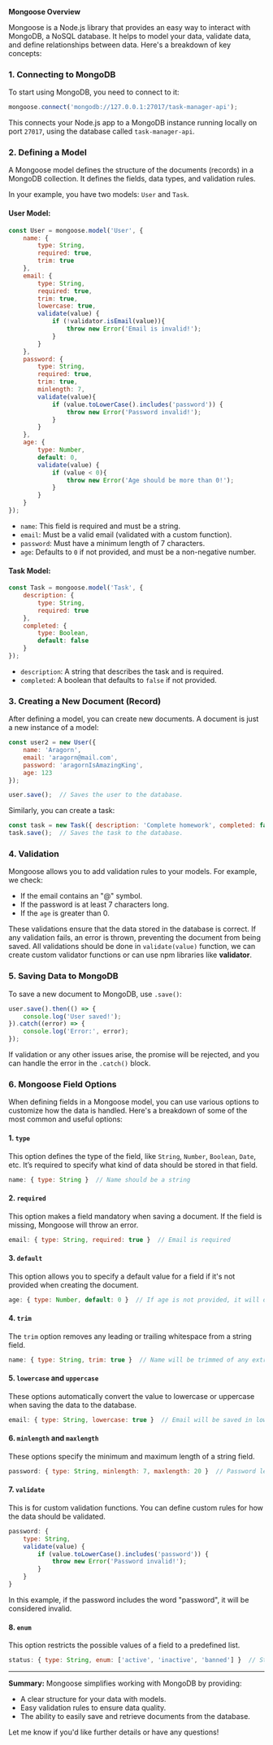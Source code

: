 
**Mongoose Overview**

Mongoose is a Node.js library that provides an easy way to interact with MongoDB, a NoSQL database. It helps to model your data, validate data, and define relationships between data. Here's a breakdown of key concepts:

### 1. **Connecting to MongoDB**

To start using MongoDB, you need to connect to it:

```javascript
mongoose.connect('mongodb://127.0.0.1:27017/task-manager-api');
```

This connects your Node.js app to a MongoDB instance running locally on port `27017`, using the database called `task-manager-api`.

### 2. **Defining a Model**

A Mongoose model defines the structure of the documents (records) in a MongoDB collection. It defines the fields, data types, and validation rules.

In your example, you have two models: `User` and `Task`.

#### **User Model**:

```javascript
const User = mongoose.model('User', {
    name: {
        type: String,
        required: true,
        trim: true
    },
    email: {
        type: String,
        required: true,
        trim: true,
        lowercase: true,
        validate(value) {
            if (!validator.isEmail(value)){
                throw new Error('Email is invalid!');
            }
        }
    },
    password: {
        type: String,
        required: true,
        trim: true,
        minlength: 7,
        validate(value){
            if (value.toLowerCase().includes('password')) {
                throw new Error('Password invalid!');
            }
        }
    },
    age: {
        type: Number,
        default: 0,
        validate(value) {
            if (value < 0){
                throw new Error('Age should be more than 0!');
            }
        }
    }
});
```

- `name`: This field is required and must be a string.
- `email`: Must be a valid email (validated with a custom function).
- `password`: Must have a minimum length of 7 characters.
- `age`: Defaults to `0` if not provided, and must be a non-negative number.

#### **Task Model**:

```javascript
const Task = mongoose.model('Task', {
    description: {
        type: String,
        required: true
    },
    completed: {
        type: Boolean,
        default: false
    }
});
```

- `description`: A string that describes the task and is required.
- `completed`: A boolean that defaults to `false` if not provided.

### 3. **Creating a New Document (Record)**

After defining a model, you can create new documents. A document is just a new instance of a model:

```javascript
const user2 = new User({
    name: 'Aragorn',
    email: 'aragorn@mail.com',
    password: 'aragornIsAmazingKing',
    age: 123
});

user.save();  // Saves the user to the database.
```

Similarly, you can create a task:

```javascript
const task = new Task({ description: 'Complete homework', completed: false });
task.save();  // Saves the task to the database.
```

### 4. **Validation**

Mongoose allows you to add validation rules to your models. For example, we check:

- If the email contains an "@" symbol.
- If the password is at least 7 characters long.
- If the `age` is greater than 0.

These validations ensure that the data stored in the database is correct. If any validation fails, an error is thrown, preventing the document from being saved. All validations should be done in `validate(value)` function, we can create custom validator functions or can use npm libraries like **validator**.

### 5. **Saving Data to MongoDB**

To save a new document to MongoDB, use `.save()`:

```javascript
user.save().then(() => {
    console.log('User saved!');
}).catch((error) => {
    console.log('Error:', error);
});
```

If validation or any other issues arise, the promise will be rejected, and you can handle the error in the `.catch()` block.

###  6. **Mongoose Field Options**

When defining fields in a Mongoose model, you can use various options to customize how the data is handled. Here's a breakdown of some of the most common and useful options:

#### 1. **`type`**

This option defines the type of the field, like `String`, `Number`, `Boolean`, `Date`, etc. It’s required to specify what kind of data should be stored in that field.

```javascript
name: { type: String }  // Name should be a string
```

#### 2. **`required`**

This option makes a field mandatory when saving a document. If the field is missing, Mongoose will throw an error.

```javascript
email: { type: String, required: true }  // Email is required
```

#### 3. **`default`**

This option allows you to specify a default value for a field if it's not provided when creating the document.

```javascript
age: { type: Number, default: 0 }  // If age is not provided, it will default to 0
```

#### 4. **`trim`**

The `trim` option removes any leading or trailing whitespace from a string field.

```javascript
name: { type: String, trim: true }  // Name will be trimmed of any extra spaces
```

#### 5. **`lowercase` and `uppercase`**

These options automatically convert the value to lowercase or uppercase when saving the data to the database.

```javascript
email: { type: String, lowercase: true }  // Email will be saved in lowercase
```

#### 6. **`minlength` and `maxlength`**

These options specify the minimum and maximum length of a string field.

```javascript
password: { type: String, minlength: 7, maxlength: 20 }  // Password length should be between 7 and 20 characters
```

#### 7. **`validate`**

This is for custom validation functions. You can define custom rules for how the data should be validated.

```javascript
password: { 
    type: String, 
    validate(value) {
        if (value.toLowerCase().includes('password')) {
            throw new Error('Password invalid!');
        }
    } 
}
```

In this example, if the password includes the word "password", it will be considered invalid.

#### 8. **`enum`**

This option restricts the possible values of a field to a predefined list.

```javascript
status: { type: String, enum: ['active', 'inactive', 'banned'] }  // Status must be one of these three values
```

---

**Summary:** Mongoose simplifies working with MongoDB by providing:

- A clear structure for your data with models.
- Easy validation rules to ensure data quality.
- The ability to easily save and retrieve documents from the database.

Let me know if you'd like further details or have any questions!